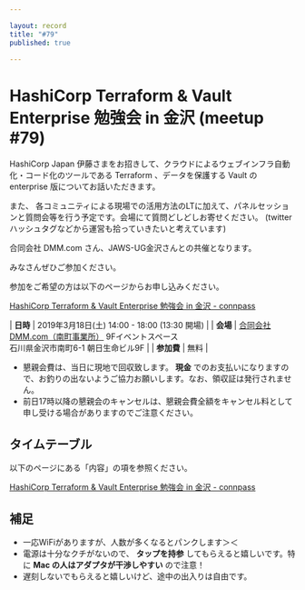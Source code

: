 ```yaml
---

layout: record
title: "#79"
published: true

---
```


<!--

終了後記入

<div style="text-align: right;"><a href="./report.html"><strong>イベントは終了しました。レポートはこちら</strong></a></div>

-->

# HashiCorp Terraform & Vault Enterprise 勉強会 in 金沢 (meetup #79)

HashiCorp Japan 伊藤さまをお招きして、クラウドによるウェブインフラ自動化・コード化のツールである Terraform 、データを保護する Vault の enterprise 版についてお話いただきます。

また、 各コミュニティによる現場での活用方法のLTに加えて、パネルセッションと質問会等を行う予定です。会場にて質問どしどしお寄せください。
(twitterハッシュタグなどから運営も拾っていきたいと考えています)

合同会社 DMM.com さん、JAWS-UG金沢さんとの共催となります。

みなさんぜひご参加ください。

参加をご希望の方は以下のページからお申し込みください。

[HashiCorp Terraform & Vault Enterprise 勉強会 in 金沢 \- connpass](https://connpass.com/event/120462/)


| **日時**   | 2019年3月18日(土) 14:00 - 18:00 (13:30 開場) |
| **会場**   | [合同会社 DMM.com（南町事業所）](https://dmm-corp.com/company/com/) 9Fイベントスペース<br>石川県金沢市南町6-1 朝日生命ビル9F |
| **参加費** | 無料 |

* 懇親会費は、当日に現地で回収致します。 **現金** でのお支払いになりますので、お釣りの出ないようご協力お願いします。なお、領収証は発行されません。
* 前日17時以降の懇親会のキャンセルは、懇親会費全額をキャンセル料として申し受ける場合がありますのでご注意ください。

## タイムテーブル

以下のページにある「内容」の項を参照ください。

[HashiCorp Terraform & Vault Enterprise 勉強会 in 金沢 \- connpass](https://connpass.com/event/120462/)


## 補足

- 一応WiFiがありますが、人数が多くなるとパンクします＞＜
- 電源は十分なクチがないので、 **タップを持参** してもらえると嬉しいです。特に **Mac の人はアダプタが干渉しやすい** ので注意！
- 遅刻しないでもらえると嬉しいけど、途中の出入りは自由です。
